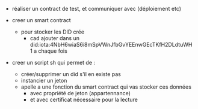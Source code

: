 - réaliser un contract de test, et communiquer avec (déploiement etc)

- creer un smart  contract
  - pour stocker les DID crée
    - cad ajouter dans un did:iota:4NbH6wiaS6i8mSpVWnJfbGvYEEnwGEcTKfH2DLdtuWH1 a chaque fois

- creer un script sh qui permet de :
  - créer/supprimer un did s'il en existe pas
  - instancier un jeton
  - apelle a une fonction du smart contract qui vas stocker ces données
    - avec propriété de jeton (appartennance)
    - et avec certificat nécessaire pour la lecture